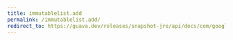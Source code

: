 ```yaml
---
title: immutablelist.add
permalink: /immutablelist.add/
redirect_to: https://guava.dev/releases/snapshot-jre/api/docs/com/google/common/collect/ImmutableList.html#add-int-E-
---
```

